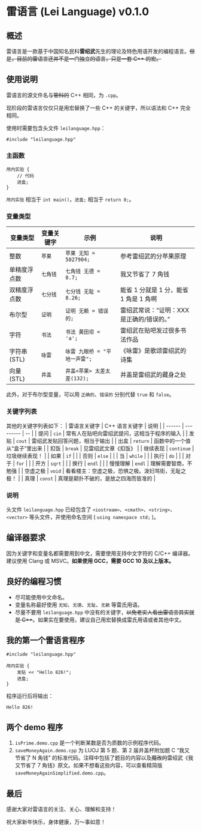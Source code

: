 # 雷语言 (Lei Language) v0.1.0

## 概述

雷语言是一款基于中国知名民科**雷绍武**先生的理论及特色用语开发的编程语言。<del>但是，目前的雷语言还并不是一门独立的语言，只是一套 C++ 的宏。</del>

## 使用说明

雷语言的源文件名与<del>管科的</del> C++ 相同，为 `.cpp`。

现阶段的雷语言仅仅只是用宏替换了一些 C++ 的关键字，所以语法和 C++ 完全相同。

使用时需要包含头文件 `leilanguage.hpp`：

```
#include "leilanguage.hpp"
```

### 主函数
```
颅内实验 {
    // 代码
    进盒;
}
```
`颅内实验` 相当于 `int main()`，`进盒;` 相当于 `return 0;`。

### 变量类型
| 变量类型 | 变量关键字 | 示例 | 说明 |
| ---- | ----- | -- | -- |
| 整数 | `苹果` | `苹果 无知 = 5027904;` | 参考雷绍武的分苹果原理 |
| 单精度浮点数 | `七角钱` | `七角钱 无德 = 0.7;` | 我又节省了 7 角钱 |
| 双精度浮点数 | `七分钱` | `七分钱 无耻 = 8.26;` | 能省 1 分就是 1 分，能省 1 角是 1 角啊 |
| 布尔型 | `证明` | `证明 无赖 = 错误的;` | 雷绍武常说：“证明：XXX 是正确的/错误的。” |
| 字符 | `书法` | `书法 黄田坝 = 'a';` | 雷绍武在贴吧发过很多书法作品 |
| 字符串 (STL) | `咏雷` | `咏雷 九眼桥 = "平地一声雷";` | 《咏雷》是歌颂雷绍武的诗集 |
| 向量 (STL) | `井盖` | `井盖<苹果> 太差太差(132);` | 井盖是雷绍武的藏身之处 |

此外，对于布尔型变量，可以用 `正确的`、`错误的` 分别代替 `true` 和 `false`。

### 关键字列表
其他的关键字列表如下：
| 雷语言关键字 | C++ 语言关键字 | 说明 |
| ------ | --------- | -- |
| 提问 | `cin` | 常有人在贴吧向雷绍武提问，这相当于程序的输入 |
| 发贴 | `cout` | 雷绍武发贴回答问题，相当于输出 |
| 出盒 | `return` | 函数中的一个值从“盒子”里出来 |
| 扣饭 | `break` | 见雷绍武文章《扣饭》 |
| 继续表现 | `continue` | 垃圾继续表现！ |
| 如果 | `if` | |
| 否则 | `else` | |
| 当 | `while` | |
| 执行 | `do` | |
| 对于 | `for` | |
| 开方 | `sqrt` | |
| 换行 | `endl` | |
| 慢慢理解 | `endl` | 理解需要智商，不勉强 |
| 空虚之极 | `void` | 看看楼主：空虚之极，恐惧之极。泼妇骂街，无耻之极！ |
| 真理 | `const` | 真理是颠扑不破的，是放之四海而皆准的 |

### 说明

头文件 `leilanguage.hpp` 已经包含了 `<iostream>`、`<cmath>`、`<string>`、`<vector>` 等头文件，并使用命名空间 ( `using namespace std;` )。

## 编译器要求
因为关键字和变量名都需要用到中文，需要使用支持中文字符的 C/C++ 编译器。建议使用 Clang 或 MSVC。**如果使用 GCC，需要 GCC 10 及以上版本。**

## 良好的编程习惯

- 尽可能使用中文命名。
- 变量名称最好使用 `无知`、`无德`、`无耻`、`无赖` 等雷氏用语。
- 尽量不要用 `leilanguage.hpp` 中没有的关键字，<del>以免老实人看出雷语言其实就是 C++</del>。如果实在要使用，建议自己用宏替换成雷氏用语或者其他中文。

## 我的第一个雷语言程序
```
#include "leilanguage.hpp"

颅内实验 {
	发贴 << "Hello 826!";
	进盒;
}
```
程序运行后将输出：
```
Hello 826!
```

## 两个 demo 程序
1. `isPrime.demo.cpp` 是一个判断某数是否为质数的示例程序代码。
2. `saveMoneyAgain.demo.cpp` 为 LUOJ 第 5 题、第 2 届井盖杯附加题 C “我又节省了 N 角钱” 的标准代码。注释中包括了题目的内容以及<del>魔改的</del>雷绍武《我又节省了 7 角钱》原文。如果不想看这些内容，可以查看精简版 `saveMoneyAgainSimplified.demo.cpp`。

## 最后
感谢大家对雷语言的关注、关心、理解和支持！

祝大家新年快乐，身体健康，万～事如意！